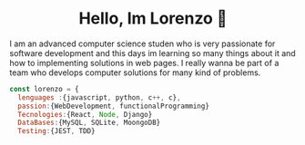 
<!--
**lpolverino/lpolverino** is a ✨ _special_ ✨ repository because its `README.md` (this file) appears on your GitHub profile.

Here are some ideas to get you started:

- 🔭 I’m currently working on ...
- 🌱 I’m currently learning ...
- 👯 I’m looking to collaborate on ...
- 🤔 I’m looking for help with ...
- 💬 Ask me about ...
- 📫 How to reach me: ...
- 😄 Pronouns: ...
- ⚡ Fun fact: ...
-->

<h1 align="center"> Hello, Im Lorenzo 👋</h1>
I am an advanced computer science studen who is very passionate for software development and this days im learning so many things about it and how to implementing solutions in web pages. I really wanna be part of a team who develops computer solutions for many kind of problems.


```javascript
const lorenzo = {
  lenguages :{javascript, python, c++, c},
  passion:{WebDevelopment, functionalProgramming}
  Tecnologies:{React, Node, Django}
  DataBases:{MySQL, SQLite, MoongoDB}
  Testing:{JEST, TDD}
```

